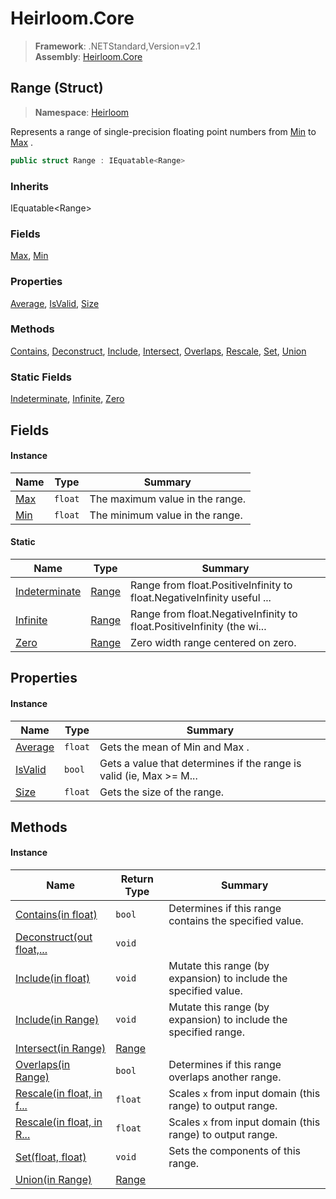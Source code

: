 # Heirloom.Core

> **Framework**: .NETStandard,Version=v2.1  
> **Assembly**: [Heirloom.Core][0]

## Range (Struct)

> **Namespace**: [Heirloom][0]

Represents a range of single-precision floating point numbers from [Min][1] to [Max][2] .

```cs
public struct Range : IEquatable<Range>
```

### Inherits

IEquatable\<Range>

### Fields

[Max][2], [Min][1]

### Properties

[Average][3], [IsValid][4], [Size][5]

### Methods

[Contains][6], [Deconstruct][7], [Include][8], [Intersect][9], [Overlaps][10], [Rescale][11], [Set][12], [Union][13]

### Static Fields

[Indeterminate][14], [Infinite][15], [Zero][16]

## Fields

#### Instance

| Name     | Type    | Summary                         |
|----------|---------|---------------------------------|
| [Max][2] | `float` | The maximum value in the range. |
| [Min][1] | `float` | The minimum value in the range. |

#### Static

| Name                | Type        | Summary                                                                |
|---------------------|-------------|------------------------------------------------------------------------|
| [Indeterminate][14] | [Range][17] | Range from float.PositiveInfinity to float.NegativeInfinity useful ... |
| [Infinite][15]      | [Range][17] | Range from float.NegativeInfinity to float.PositiveInfinity (the wi... |
| [Zero][16]          | [Range][17] | Zero width range centered on zero.                                     |

## Properties

#### Instance

| Name         | Type    | Summary                                                                |
|--------------|---------|------------------------------------------------------------------------|
| [Average][3] | `float` | Gets the mean of Min and Max .                                         |
| [IsValid][4] | `bool`  | Gets a value that determines if the range is valid (ie, Max &gt;= M... |
| [Size][5]    | `float` | Gets the size of the range.                                            |

## Methods

#### Instance

| Name                            | Return Type | Summary                                                          |
|---------------------------------|-------------|------------------------------------------------------------------|
| [Contains(in float)][6]         | `bool`      | Determines if this range contains the specified value.           |
| [Deconstruct(out float,...][7]  | `void`      |                                                                  |
| [Include(in float)][8]          | `void`      | Mutate this range (by expansion) to include the specified value. |
| [Include(in Range)][8]          | `void`      | Mutate this range (by expansion) to include the specified range. |
| [Intersect(in Range)][9]        | [Range][17] |                                                                  |
| [Overlaps(in Range)][10]        | `bool`      | Determines if this range overlaps another range.                 |
| [Rescale(in float, in f...][11] | `float`     | Scales `x` from input domain (this range) to output range.       |
| [Rescale(in float, in R...][11] | `float`     | Scales `x` from input domain (this range) to output range.       |
| [Set(float, float)][12]         | `void`      | Sets the components of this range.                               |
| [Union(in Range)][13]           | [Range][17] |                                                                  |

[0]: ../../Heirloom.Core.md
[1]: Range/Min.md
[2]: Range/Max.md
[3]: Range/Average.md
[4]: Range/IsValid.md
[5]: Range/Size.md
[6]: Range/Contains.md
[7]: Range/Deconstruct.md
[8]: Range/Include.md
[9]: Range/Intersect.md
[10]: Range/Overlaps.md
[11]: Range/Rescale.md
[12]: Range/Set.md
[13]: Range/Union.md
[14]: Range/Indeterminate.md
[15]: Range/Infinite.md
[16]: Range/Zero.md
[17]: Range.md
